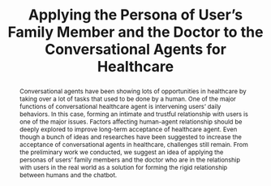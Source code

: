 ---
layout: publication
title: "Applying the Persona of User’s Family Member and the Doctor to the Conversational Agents for Healthcare"
year: 2020
month: 3
authors:
  - Youjin Hwang
  - Donghoon Shin
  - Sion Baek
  - Bongwon Suh
  - Joonhwan Lee
venue: ACM CHI 2020 Workshop
venue_full: ACM CHI 2020 Workshop on Conversational Agents for Health and Wellbeing
abstract: Conversational agents have been showing lots of opportunities in healthcare by taking over a lot of tasks that used to be done by a human. One of the major functions of conversational healthcare agent is intervening users’ daily behaviors. In this case, forming an intimate and trustful relationship with users is one of the major issues. Factors affecting human-agent relationship should be deeply explored to improve long-term acceptance of healthcare agent. Even though a bunch of ideas and researches have been suggested to increase the acceptance of conversational agents in healthcare, challenges still remain. From the preliminary work we conducted, we suggest an idea of applying the personas of users’ family members and the doctor who are in the relationship with users in the real world as a solution for forming the rigid relationship between humans and the chatbot.
note: CAs for Health and Wellbeing
category: 
  - "AI / NLP"
  - "Healthcare"
  - "Chatbot"
  - "Design"
bibtex: |-
  @inproceedings{chatbotpersona,
            title = {Applying the Persona of User’s Family Member and the Doctor to the Conversational Agents for Healthcare},
            author = {Hwang, Youjin and Shin, Donghoon and Baek, Sion and Suh, Bongwon and Lee, Joonhwan},
            year = 2020,
            booktitle = {CHI 2020 Workshop on Conversational Agents for Health and Wellbeing},
            location = {Honolulu, HI, USA},
            keywords = {chatbot, persona, healthcare}
          }
---